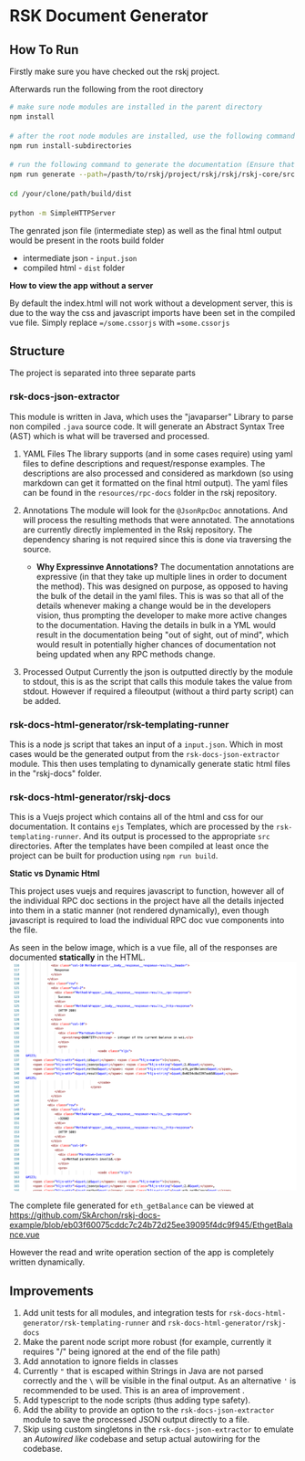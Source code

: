 # RSK Document Generator

## How To Run
Firstly make sure you have checked out the rskj project.

Afterwards run the following from the root directory

```bash
# make sure node modules are installed in the parent directory
npm install

# after the root node modules are installed, use the following command to add node modules to any of the modules that require it
npm run install-subdirectories

# run the following command to generate the documentation (Ensure that there is no "/" at the end of the url)
npm run generate --path=/pasth/to/rskj/project/rskj/rskj/rskj-core/src

cd /your/clone/path/build/dist

python -m SimpleHTTPServer
```

The genrated json file (intermediate step) as well as the final html output would be present in the roots build folder
* intermediate json - `input.json`
* compiled html - `dist` folder

**How to view the app without a server**

By default the index.html will not work without a development server, this is due to the way the css and javascript imports have been set in the compiled vue file. Simply replace `=/some.cssorjs` with `=some.cssorjs`


## Structure
The project is separated into three separate parts

### rsk-docs-json-extractor
This module is written in Java, which uses the "javaparser" Library to parse non compiled `.java` source code. It will generate an Abstract Syntax Tree (AST) which is what will be traversed and processed.


1. YAML Files
The library supports (and in some cases require) using yaml files to define descriptions and request/response examples. The descriptions are also processed and considered as markdown (so using markdown can get it formatted on the final html output). The yaml files can be found in the `resources/rpc-docs` folder in the rskj repository.

2. Annotations
The module will look for the `@JsonRpcDoc` annotations. And will process the resulting methods that were annotated. The annotations are currently directly implemented in the Rskj repository. The dependency sharing is not required since this is done via traversing the source.

    * **Why Expressinve Annotations?**
    The documentation annotations are expressive (in that they take up multiple lines in order to document the method). This was designed on purpose, as opposed to having the bulk of the detail in the yaml files. This is was so that all of the details whenever making a change would be in the developers vision, thus prompting the developer to make more active changes to the documentation. Having the details in bulk in a YML would result in the documentation being "out of sight, out of mind", which would result in potentially higher chances of documentation not being updated when any RPC methods change.

3. Processed Output
Currently the json is outputted directly by the module to stdout, this is as the script that calls this module takes the value from stdout. However if required
a fileoutput (without a third party script) can be added.

### rsk-docs-html-generator/rsk-templating-runner
This is a node js script that takes an input of a `input.json`. Which in most cases would be the generated output from the `rsk-docs-json-extractor` module.
This then uses templating to dynamically generate static html files in the "rskj-docs" folder.

### rsk-docs-html-generator/rskj-docs
This is a Vuejs project which contains all of the html and css for our documentation. It contains `ejs` Templates, which are processed by the `rsk-templating-runner`. And its output is processed to the appropriate `src` directories. After the templates have been compiled at least once the project can be built for production using `npm run build`.

**Static vs Dynamic Html**

This project uses vuejs and requires javascript to function, however all of the individual RPC doc sections in the project have all the details injected into them in a static manner (not rendered dynamically), even though javascript is required to load the individual RPC doc vue components into the file.

As seen in the below image, which is a vue file, all of the responses are documented **statically** in the HTML.
![Static Html](https://github.com/SkArchon/rskj-docs-example/blob/eb03f60075cddc7c24b72d25ee39095f4dc9f945/HtmlUpdated.png)

The complete file generated for `eth_getBalance` can be viewed at https://github.com/SkArchon/rskj-docs-example/blob/eb03f60075cddc7c24b72d25ee39095f4dc9f945/EthgetBalance.vue

However the read and write operation section of the app is completely written dynamically.


## Improvements

1. Add unit tests for all modules, and integration tests for `rsk-docs-html-generator/rsk-templating-runner` and `rsk-docs-html-generator/rskj-docs`
2. Make the parent node script more robust (for example, currently it requires "/" being ignored at the end of the file path)
3. Add annotation to ignore fields in classes
4. Currently `"` that is escaped within Strings in Java are not parsed correctly and the `\` will be visible in the final output. As an alternative `'` is recommended to be used. This is an area of improvement .
5. Add typescript to the node scripts (thus adding type safety).
6. Add the ability to provide an option to the `rsk-docs-json-extractor` module to save the processed JSON output directly to a file.
7. Skip using custom singletons in the `rsk-docs-json-extractor` to emulate an *Autowired like* codebase and setup actual autowiring for the codebase.




